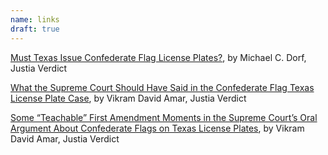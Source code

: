 ```yaml
---
name: links
draft: true
---
```

[Must Texas Issue Confederate Flag License Plates?](https://verdict.justia.com/2014/12/17/must-texas-issue-confederate-flag-license-plates), by Michael C. Dorf, Justia Verdict

[What the Supreme Court Should Have Said in the Confederate Flag Texas License Plate Case](https://verdict.justia.com/2015/07/01/what-the-supreme-court-should-have-said-in-the-confederate-flag-texas-license-plate-case), by Vikram David Amar, Justia Verdict

[Some “Teachable” First Amendment Moments in the Supreme Court’s Oral Argument About Confederate Flags on Texas License Plates](https://verdict.justia.com/2015/04/10/some-teachable-first-amendment-moments-in-the-supreme-courts-oral-argument-about-confederate-flags-on-texas-license-plates), by Vikram David Amar, Justia Verdict